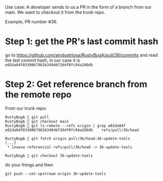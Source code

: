 
Use case: A developer sends to us a PR in the form of a branch from our main. We want to checkout it from the trunk repo.

Example, PR number #36.

# Step 1: get the PR's last commit hash

go to https://github.com/aindustriosa/RustyBugA/pull/36/commits and read the last commit hash, in our case it is `e02da84f0330067981b349d6f264f0fc94a208db`

# Step 2: Get reference branch from the remote repo 

From our trunk repo:
```commandline
RustyBugA  git pull
RustyBugA  git checkout main
RustyBugA  git ls-remote --refs origin | grep e02da84f
e02da84f0330067981b349d6f264f0fc94a208db	refs/pull/36/head

RustyBugA  git fetch origin pull/36/head:36-update-tools
[...]
 * [nueva referencia] refs/pull/36/head -> 36-update-tools

RustyBugA  git checkout 36-update-tools
```


do your things and then
```
git push --set-upstream origin 36-update-tools
```

